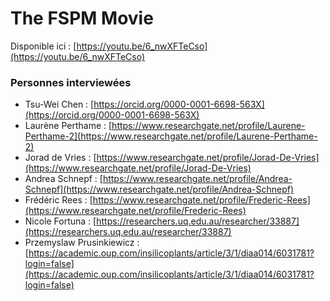 # The FSPM Movie

Disponible ici : [https://youtu.be/6_nwXFTeCso](https://youtu.be/6_nwXFTeCso)

### Personnes interviewées

- Tsu-Wei Chen : [https://orcid.org/0000-0001-6698-563X](https://orcid.org/0000-0001-6698-563X)
- Laurène Perthame : [https://www.researchgate.net/profile/Laurene-Perthame-2](https://www.researchgate.net/profile/Laurene-Perthame-2)
- Jorad de Vries : [https://www.researchgate.net/profile/Jorad-De-Vries](https://www.researchgate.net/profile/Jorad-De-Vries)
- Andrea Schnepf : [https://www.researchgate.net/profile/Andrea-Schnepf](https://www.researchgate.net/profile/Andrea-Schnepf)
- Frédéric Rees : [https://www.researchgate.net/profile/Frederic-Rees](https://www.researchgate.net/profile/Frederic-Rees)
- Nicole Fortuna : [https://researchers.uq.edu.au/researcher/33887](https://researchers.uq.edu.au/researcher/33887)
- Przemyslaw Prusinkiewicz : [https://academic.oup.com/insilicoplants/article/3/1/diaa014/6031781?login=false](https://academic.oup.com/insilicoplants/article/3/1/diaa014/6031781?login=false)
